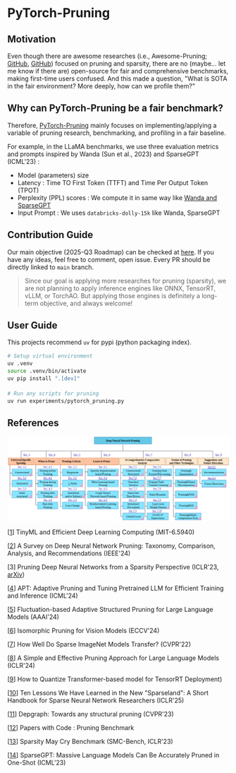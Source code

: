# PyTorch-Pruning

## Motivation

Even though there are awesome researches (i.e., Awesome-Pruning; [GitHub](https://github.com/he-y/Awesome-Pruning), [GitHub](https://github.com/hrcheng1066/awesome-pruning)) focused on pruning and sparsity, there are no (maybe... let me know if there are) open-source for fair and comprehensive benchmarks, making first-time users confused. And this made a question, "What is SOTA in the fair environment? More deeply, how can we profile them?"

## Why can PyTorch-Pruning be a fair benchmark?

Therefore, [PyTorch-Pruning](http://github.com/namgyu-youn/PyTorch-Pruning) mainly focuses on implementing/applying a variable of pruning research, benchmarking, and profiling in a fair baseline.

For example, in the LLaMA benchmarks, we use three evaluation metrics and prompts inspired by Wanda (Sun et al., 2023) and SparseGPT (ICML'23) :

* Model (parameters) size
* Latency : Time TO First Token (TTFT) and Time Per Output Token (TPOT)
* Perplexity (PPL) scores : We compute it in same way like [Wanda and SparseGPT](https://github.com/locuslab/wanda/blob/8e8fc87b4a2f9955baa7e76e64d5fce7fa8724a6/lib/prune.py#L214)
* Input Prompt : We uses `databricks-dolly-15k` like Wanda, SparseGPT

## Contribution Guide

Our main objective (2025-Q3 Roadmap) can be checked at [here](https://github.com/namgyu-youn/PyTorch-Pruning/issues/1). If you have any ideas, feel free to comment, open issue. Every PR should be directly linked to `main` branch.


> Since our goal is applying more researches for pruning (sparsity), we are not planning to apply inference engines like ONNX, TensorRT, vLLM, or TorchAO. But applying those engines is definitely a long-term objective, and always welcome!

## User Guide

This projects recommend `uv` for pypi (python packaging index).

```bash
# Setup virtual environment
uv .venv
source .venv/bin/activate
uv pip install ".[dev]"

# Run any scripts for pruning
uv run experiments/pytorch_pruning.py
```

## References

![pruning_taxonomy](images/pruning_taxonomy.png)

[[1](https://hanlab.mit.edu/courses/2024-fall-65940)] TinyML and Efficient Deep Learning Computing (MIT-6.5940)

[[2](https://arxiv.org/abs/2308.06767)] A Survey on Deep Neural Network Pruning: Taxonomy, Comparison, Analysis, and Recommendations (IEEE'24)

[3] Pruning Deep Neural Networks from a Sparsity Perspective (ICLR'23, [arXiv](https://arxiv.org/abs/2302.05601))

[[4](https://icml.cc/virtual/2024/oral/35453)] APT: Adaptive Pruning and Tuning Pretrained LLM for Efficient Training and Inference (ICML'24)

[[5](https://arxiv.org/abs/2312.11983)] Fluctuation-based Adaptive Structured Pruning for Large Language Models (AAAI'24)

[[6](https://arxiv.org/abs/2407.04616)] Isomorphic Pruning for Vision Models (ECCV'24)

[[7]((https://arxiv.org/abs/2111.13445))] How Well Do Sparse ImageNet Models Transfer? (CVPR'22)

[[8](https://arxiv.org/abs/2306.11695)] A Simple and Effective Pruning Approach for Large Language Models (ICLR'24)

[[9](https://blog.squeezebits.com/how-to-quantize-transformerbased-model-for-tensorrt-deployment-55802)] How to Quantize Transformer-based model for TensorRT Deployment)

[[10](https://arxiv.org/abs/2302.02596)] Ten Lessons We Have Learned in the New "Sparseland": A Short Handbook for Sparse Neural Network Researchers (ICLR'25)

[[11](https://arxiv.org/abs/2301.12900)] Depgraph: Towards any structural pruning (CVPR'23)

[[12](https://paperswithcode.com/task/network-pruning)] Papers with Code : Pruning Benchmark

[[13](https://github.com/VITA-Group/SMC-Bench)] Sparsity May Cry Benchmark (SMC-Bench, ICLR'23)

[[14](https://github.com/IST-DASLab/sparsegpt)] SparseGPT: Massive Language Models Can Be Accurately Pruned in One-Shot (ICML'23)